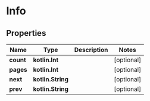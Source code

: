 
# Info

## Properties
| Name | Type | Description | Notes |
| ------------ | ------------- | ------------- | ------------- |
| **count** | **kotlin.Int** |  |  [optional] |
| **pages** | **kotlin.Int** |  |  [optional] |
| **next** | **kotlin.String** |  |  [optional] |
| **prev** | **kotlin.String** |  |  [optional] |



